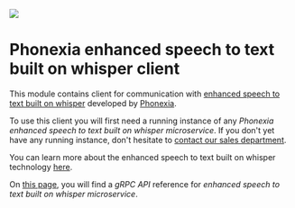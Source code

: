 
![](https://www.phonexia.com/wp-content/uploads/PHX_logotype_basic_2016_positive_transparent_RGB.png)

# Phonexia enhanced speech to text built on whisper client

This module contains client for communication with [enhanced speech to text built on whisper](https://hub.docker.com/r/phonexia/enhanced-speech-to-text-built-on-whisper/) developed by [Phonexia](https://phonexia.com).

To use this client you will first need a running instance of any *Phonexia enhanced speech to text built on whisper microservice*. If you don't yet have any running instance, don't hesitate to [contact our sales department](mailto:info@phonexia.com).

You can learn more about the enhanced speech to text built on whisper technology [here](https://docs.phonexia.com/products/speech-platform-4/technologies/speech-to-text/enhanced-speech-to-text-built-on-whisper).

On [this page](https://docs.phonexia.com/products/speech-platform-4/grpc/api/phonexia/grpc/technologies/enhanced_speech_to_text_built_on_whisper/v1/enhanced_speech_to_text_built_on_whisper.proto), you will find a *gRPC API* reference for *enhanced speech to text built on whisper microservice*.